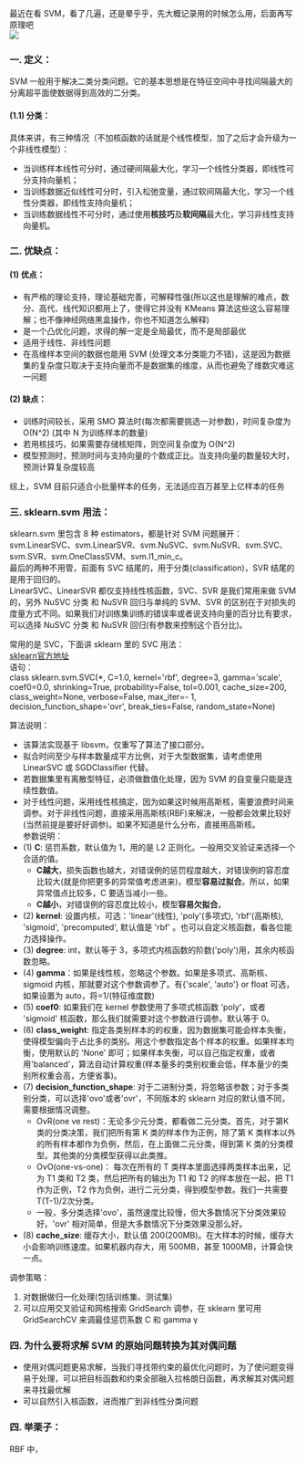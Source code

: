 最近在看 SVM，看了几遍，还是晕乎乎，先大概记录用的时候怎么用，后面再写原理吧   
![](https://gimg2.baidu.com/image_search/src=http%3A%2F%2Fimg.bqatj.com%2Fimg%2Feda21be90612d87e.jpg&refer=http%3A%2F%2Fimg.bqatj.com&app=2002&size=f9999,10000&q=a80&n=0&g=0n&fmt=jpeg?sec=1611386373&t=d8b9939603ff5befe69cee7fbf148c35)    
### 一. 定义：
SVM 一般用于解决二类分类问题。它的基本思想是在特征空间中寻找间隔最大的分离超平面使数据得到高效的二分类。  
#### (1.1) 分类：
具体来讲，有三种情况（不加核函数的话就是个线性模型，加了之后才会升级为一个非线性模型）：
- 当训练样本线性可分时，通过硬间隔最大化，学习一个线性分类器，即线性可分支持向量机；
- 当训练数据近似线性可分时，引入松弛变量，通过软间隔最大化，学习一个线性分类器，即线性支持向量机；
- 当训练数据线性不可分时，通过使用**核技巧**及**软间隔**最大化，学习非线性支持向量机。

### 二. 优缺点：  
#### (1) 优点：  
- 有严格的理论支持，理论基础完善，可解释性强(所以这也是理解的难点，数分、高代、线代知识都用上了，使得它并没有 KMeans 算法这些这么容易理解；也不像神经网络黑盒操作，你也不知道怎么解释)
- 是一个凸优化问题，求得的解一定是全局最优，而不是局部最优
- 适用于线性、非线性问题
- 在高维样本空间的数据也能用 SVM (处理文本分类能力不错)，这是因为数据集的复杂度只取决于支持向量而不是数据集的维度，从而也避免了维数灾难这一问题  
  
#### (2) 缺点：
- 训练时间较长，采用 SMO 算法时(每次都需要挑选一对参数)，时间复杂度为 O(N^2) (其中 N 为训练样本的数量)
- 若用核技巧，如果需要存储核矩阵，则空间复杂度为 O(N^2)
- 模型预测时，预测时间与支持向量的个数成正比。当支持向量的数量较大时，预测计算复杂度较高
>
综上，SVM 目前只适合小批量样本的任务，无法适应百万甚至上亿样本的任务

### 三. sklearn.svm 用法：
sklearn.svm 里包含 8 种 estimators，都是针对 SVM 问题展开：   
svm.LinearSVC、svm.LinearSVR、svm.NuSVC、svm.NuSVR、svm.SVC、svm.SVR、svm.OneClassSVM、svm.l1_min_c。    
最后的两种不用管，前面有 SVC 结尾的，用于分类(classification)，SVR 结尾的是用于回归的。    
LinearSVC、LinearSVR 都仅支持线性核函数，SVC、SVR 是我们常用来做 SVM 的，另外  NuSVC 分类 和 NuSVR 回归与单纯的 SVM、SVR 的区别在于对损失的度量方式不同。如果我们对训练集训练的错误率或者说支持向量的百分比有要求，可以选择 NuSVC 分类 和 NuSVR 回归(有参数来控制这个百分比)。    

常用的是 SVC，下面讲 sklearn 里的 SVC 用法：  
[sklearn官方地址](https://scikit-learn.org/stable/modules/generated/sklearn.svm.SVC.html)  
语句：    
class sklearn.svm.SVC(*, C=1.0, kernel='rbf', degree=3, gamma='scale', coef0=0.0, shrinking=True, probability=False, tol=0.001, cache_size=200, class_weight=None, verbose=False, max_iter=- 1, decision_function_shape='ovr', break_ties=False, random_state=None)    
>

算法说明：      
- 该算法实现基于 libsvm，仅重写了算法了接口部分。  
- 拟合时间至少与样本数量成平方比例，对于大型数据集，请考虑使用 LinearSVC 或 SGDClassifier 代替。 
- 若数据集里有离散型特征，必须做数值化处理，因为 SVM 的自变量只能是连续性数值。     
- 对于线性问题，采用线性核搞定，因为如果这时候用高斯核，需要浪费时间来调参。对于非线性问题，直接采用高斯核(RBF)来解决，一般都会效果比较好(当然前提是要好好调参)。如果不知道是什么分布，直接用高斯核。    
参数说明：  
- (1) **C**: 惩罚系数，默认值为 1，用的是 L2 正则化。一般用交叉验证来选择一个合适的值。
    - **C越大**，损失函数也越大，对错误例的惩罚程度越大，对错误例的容忍度比较大(就是你把更多的异常值考虑进来)，模型**容易过拟合**。所以，如果异常值点比较多，C 要适当减小一些。  
    - **C越小**，对错误例的容忍度比较小，模型**容易欠拟合**。  
- (2) **kernel**: 设置内核，可选：'linear'(线性), 'poly'(多项式), 'rbf'(高斯核), 'sigmoid', 'precomputed', 默认值是 'rbf' 。也可以自定义核函数，看各位能力选择操作。
- (3) **degree**: int，默认等于 3，多项式内核函数的阶数('poly')用，其余内核函数忽略。  
- (4) **gamma**：如果是线性核，忽略这个参数。如果是多项式、高斯核、sigmoid 内核，那就要对这个参数调参了。有{'scale', 'auto'} or float 可选，如果设置为 auto，将=1/(特征维度数)
- (5) **coef0**: 如果我们在 kernel 参数使用了多项式核函数 'poly'，或者 'sigmoid' 核函数，那么我们就需要对这个参数进行调参。默认等于 0。  
- (6) **class_weight**: 指定各类别样本的的权重，因为数据集可能会样本失衡，使得模型偏向于占比多的类别。用这个参数指定各个样本的权重。如果样本均衡，使用默认的 'None' 即可；如果样本失衡，可以自己指定权重，或者用'balanced'，算法自动计算权重(样本量多的类别权重会低，样本量少的类别所权重会高，方便省事)。
- (7) **decision_function_shape**: 对于二进制分类，将忽略该参数；对于多类别分类，可以选择'ovo'或者'ovr'，不同版本的 sklearn 对应的默认值不同，需要根据情况调整。  
    - OvR(one ve rest)：无论多少元分类，都看做二元分类。首先，对于第K类的分类决策，我们把所有第 K 类的样本作为正例，除了第 K 类样本以外的所有样本都作为负例，然后，在上面做二元分类，得到第 K 类的分类模型。其他类的分类模型获得以此类推。
    - OvO(one-vs-one)： 每次在所有的 T 类样本里面选择两类样本出来，记为 T1 类和 T2 类，然后把所有的输出为 T1 和 T2 的样本放在一起，把 T1 作为正例，T2 作为负例，进行二元分类，得到模型参数。我们一共需要T(T-1)/2次分类。    
    - 一般，多分类选择'ovo'，虽然速度比较慢，但大多数情况下分类效果较好。'ovr' 相对简单，但是大多数情况下分类效果没那么好。  
- (8) **cache_size**: 缓存大小，默认值 200(200MB)。在大样本的时候，缓存大小会影响训练速度。如果机器内存大，用 500MB，甚至 1000MB，计算会快一点。  
>
调参策略：   
1. 对数据做归一化处理(包括训练集、测试集)  
2. 可以应用交叉验证和网格搜索 GridSearch 调参，在 sklearn 里可用 GridSearchCV 来调最佳惩罚系数 C 和 gamma γ  


### 四. 为什么要将求解 SVM 的原始问题转换为其对偶问题
- 使用对偶问题更易求解，当我们寻找带约束的最优化问题时，为了使问题变得易于处理，可以把目标函数和约束全部融入拉格朗日函数，再求解其对偶问题来寻找最优解
- 可以自然引入核函数，进而推广到非线性分类问题

### 四. 举栗子：
RBF 中，















